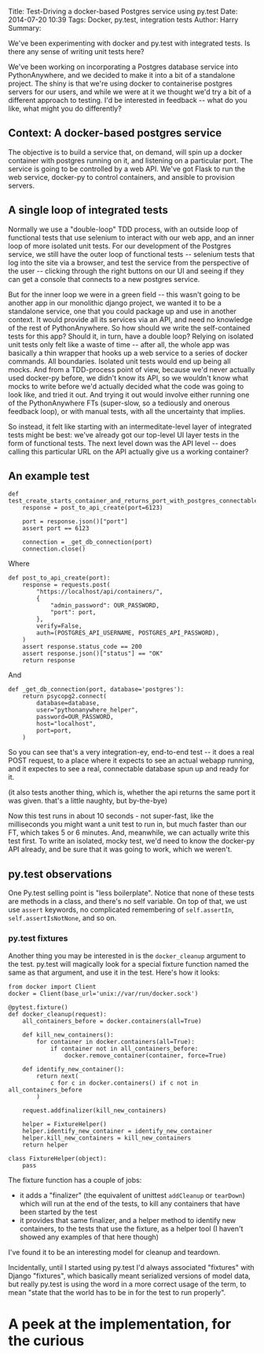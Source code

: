 Title: Test-Driving a docker-based Postgres service using py.test
Date: 2014-07-20 10:39
Tags: Docker, py.test, integration tests
Author: Harry
Summary: <p>We've been experimenting with docker and py.test with integrated tests.  Is there any sense of writing unit tests here?</p>


We've been working on incorporating a Postgres database service into PythonAnywhere, and we decided to make it into a bit of a standalone project.  The shiny is that we're using docker to containerise postgres servers for our users, and while we were at it we thought we'd try a bit of a different approach to testing.  I'd be interested in feedback -- what do you like, what might you do differently?

## Context:  A docker-based postgres service

The objective is to build a service that, on demand, will spin up a docker container with postgres running on it, and listening on a particular port.  The service is going to be controlled by a web API.  We've got Flask to run the web service, docker-py to control containers, and ansible to provision servers.


## A single loop of integrated tests

Normally we use a "double-loop" TDD process, with an outside loop of functional tests that use selenium to interact with our web app, and an inner loop of more isolated unit tests.  For our development of the Postgres service, we still have the outer loop of functional tests -- selenium tests that log into the site via a browser, and test the service from the perspective of the user -- clicking through the right buttons on our UI and seeing if they can get a console that connects to a new postgres service.

But for the inner loop we were in a green field -- this wasn't going to be another app in our monolithic django project, we wanted it to be a standalone service, one that you could package up and use in another context.  It would provide all its services via an API, and need no knowledge of the rest of PythonAnywhere.  So how should we write the self-contained tests for this app?  Should it, in turn, have a double loop?  Relying on isolated unit tests only felt like a waste of time -- after all, the whole app was basically a thin wrapper that hooks up a web service to a series of docker commands.  All boundaries.  Isolated unit tests would end up being all mocks.  And from a TDD-process point of view, because we'd never actually used docker-py before, we didn't know its API, so we wouldn't know what mocks to write before we'd actually decided what the code was going to look like, and tried it out.  And trying it out would involve either running one of the PythonAnywhere FTs (super-slow, so a tediously and onerous feedback loop), or with manual tests, with all the uncertainty that implies.

So instead, it felt like starting with an intermeditate-level layer of integrated tests might be best: we've already got our top-level UI layer tests in the form of functional tests.  The next level down was the API level -- does calling this particular URL on the API actually give us a working container?

## An example test

    def test_create_starts_container_and_returns_port_with_postgres_connectable(docker_cleanup):
        response = post_to_api_create(port=6123)

        port = response.json()["port"]
        assert port == 6123

        connection = _get_db_connection(port)
        connection.close()

Where

    def post_to_api_create(port):
        response = requests.post(
            "https://localhost/api/containers/",
            {
                "admin_password": OUR_PASSWORD,
                "port": port,
            },
            verify=False,
            auth=(POSTGRES_API_USERNAME, POSTGRES_API_PASSWORD),
        )
        assert response.status_code == 200
        assert response.json()["status"] == "OK"
        return response

And

    def _get_db_connection(port, database='postgres'):
        return psycopg2.connect(
            database=database,
            user="pythonanywhere_helper",
            password=OUR_PASSWORD,
            host="localhost",
            port=port,
        )

So you can see that's a very integration-ey, end-to-end test -- it does a real POST request, to a place where it expects to see an actual webapp running, and it expectes to see a real, connectable database spun up and ready for it.

(it also tests another thing, which is, whether the api returns the same port it was given.  that's a little naughty, but by-the-bye)

Now this test runs in about 10 seconds - not super-fast, like the milliseconds you might want a unit test to run in, but much faster than our FT, which takes 5 or 6 minutes. And, meanwhile, we can actually write this test first. To write an isolated, mocky test, we'd need to know the docker-py API already, and be sure that it was going to work, which we weren't.


## py.test observations

One Py.test selling point is "less boilerplate". Notice that none of these tests are methods in a class, and there's no self variable.  On top of that, we ust use `assert` keywords, no complicated remembering of `self.assertIn`, `self.assertIsNotNone`,  and so on.

### py.test fixtures

Another thing you may be interested in is the `docker_cleanup` argument to the test.  py.test will magically look for a special fixture function named the same as that argument, and use it in the test.  Here's how it looks:

    from docker import Client
    docker = Client(base_url='unix://var/run/docker.sock')

    @pytest.fixture()
    def docker_cleanup(request):
        all_containers_before = docker.containers(all=True)

        def kill_new_containers():
            for container in docker.containers(all=True):
                if container not in all_containers_before:
                    docker.remove_container(container, force=True)

        def identify_new_container():
            return next(
                c for c in docker.containers() if c not in all_containers_before
            )

        request.addfinalizer(kill_new_containers)

        helper = FixtureHelper()
        helper.identify_new_container = identify_new_container
        helper.kill_new_containers = kill_new_containers
        return helper

    class FixtureHelper(object):
        pass

The fixture function has a couple of jobs:

* it adds a "finalizer" (the equivalent of unittest `addCleanup` or `tearDown`) which will run at the end of the tests, to kill any containers that have been started by the test
* it provides that same finalizer, and a helper method to identify new containers, to the tests that use the fixture, as a helper tool (I haven't showed any examples of that here though)

I've found it to be an interesting model for cleanup and teardown.

Incidentally, until I started using py.test I'd always associated "fixtures" with Django "fixtures", which basically meant serialized versions of model data, but really py.test is using the word in a more correct usage of the term, to mean "state that the world has to be in for the test to run properly".


# A peek at the implementation, for the curious



